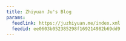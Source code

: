 ```yaml
---
title: Zhiyuan Ju's Blog
params:
  feedlink: https://juzhiyuan.me/index.xml
  feedid: ee0603b052385298f169214982b69dd9
---
```

